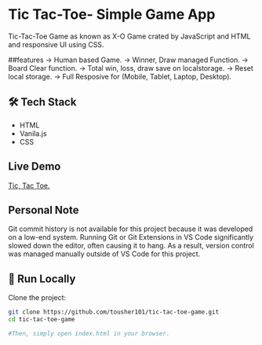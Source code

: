 # Tic Tac-Toe- Simple Game App
Tic-Tac-Toe Game as known as X-O Game crated by JavaScript and HTML and responsive UI using CSS.

##features
-> Human based Game.
-> Winner, Draw managed Function.
-> Board Clear function.
-> Total win, loss, draw save on localstorage.
-> Reset local storage.
-> Full Resposive for (Mobile, Tablet, Laptop, Desktop).

## 🛠 Tech Stack

- HTML
- Vanila.js
- CSS

## Live Demo
[Tic, Tac Toe.](https://tusherfirstgame.netlify.app/)

## Personal Note
Git commit history is not available for this project because it was developed on a low-end system.
Running Git or Git Extensions in VS Code significantly slowed down the editor, often causing it to hang.
As a result, version control was managed manually outside of VS Code for this project.


## 🚀 Run Locally

Clone the project:

```bash
git clone https://github.com/tousher101/tic-tac-toe-game.git
cd tic-tac-toe-game

#Then, simply open index.html in your browser.







